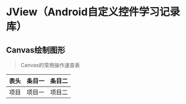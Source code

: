 # JView（Android自定义控件学习记录库）

## Canvas绘制图形
>    Canvas的常用操作速查表

表头|条目一|条目二
:---:|:---:|:---:
项目|项目一|项目二

